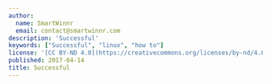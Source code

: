 ```yaml
---
author:
  name: SmartWinnr
  email: contact@smartwinnr.com
description: 'Successful'
keywords: ["Successful", "linux", "how to"]
license: '[CC BY-ND 4.0](https://creativecommons.org/licenses/by-nd/4.0)'
published: 2017-04-14
title: Successful
---
```

